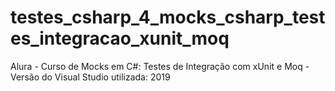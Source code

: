 # testes_csharp_4_mocks_csharp_testes_integracao_xunit_moq
Alura - Curso de Mocks em C#: Testes de Integração com xUnit e Moq - Versão do Visual Studio utilizada: 2019
